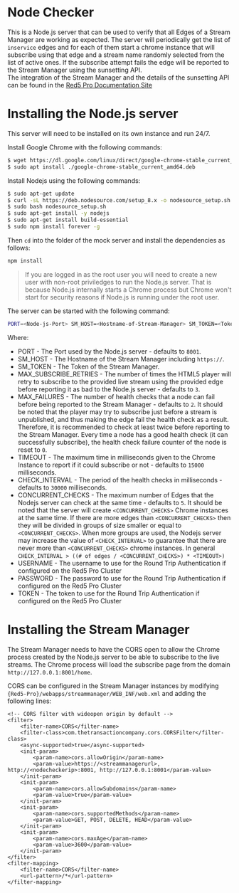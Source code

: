 # Node Checker 
This is a Node.js server that can be used to verify that all Edges of a Stream Manager are working as expected. The server will periodically get the list of `inservice` edges and for each of them start a chrome instance that will subscribe using that edge and a stream name randomly selected from the list of active ones. If the subscribe attempt fails the edge will be reported to the Stream Manager using the sunsetting API.  
The integration of the Stream Manager and the details of the sunsetting API can be found in the [Red5 Pro Documentation Site](https://www.red5pro.com/docs/autoscale/corrupted-node/installing-the-node-checker/)

# Installing the Node.js server

This server will need to be installed on its own instance and run 24/7. 

Install Google Chrome with the following commands:
```sh 
$ wget https://dl.google.com/linux/direct/google-chrome-stable_current_amd64.deb
$ sudo apt install ./google-chrome-stable_current_amd64.deb
```

Install Nodejs using the following commands:
```sh
$ sudo apt-get update
$ curl -sL https://deb.nodesource.com/setup_8.x -o nodesource_setup.sh
$ sudo bash nodesource_setup.sh
$ sudo apt-get install -y nodejs
$ sudo apt-get install build-essential
$ sudo npm install forever -g
```

Then `cd` into the folder of the mock server and install the dependencies as follows:
```sh
npm install
```

> If you are logged in as the root user you will need to create a new user with non-root priviledges to run the Node.js server. That is because Node.js internally starts a Chrome process but Chrome won't start for security reasons if Node.js is running under the root user. 

The server can be started with the following command:
```sh
PORT=<Node-js-Port> SM_HOST=<Hostname-of-Stream-Manager> SM_TOKEN=<Token-Of-Stream-Manager> MAX_SUBSCRIBE_RETRIES=<Max-Retries> MAX_FAILURES=<Max-Failures> CHECK_INTERVAL=<Check-Interval> TIMEOUT=<Timeout> CONCURRENT_CHECKS=<Concurrent-Checks> USERNAME=<RTA-Username>  PASSWORD=<RTA-Password> TOKEN=<RTA-Token> forever start index.js
```
Where:
* PORT - The Port used by the Node.js server - defaults to `8001`.
* SM_HOST - The Hostname of the Stream Manager including `https://`.
* SM_TOKEN - The Token of the Stream Manager.
* MAX_SUBSCRIBE_RETRIES - The number of times the HTML5 player will retry to subscribe to the provided live stream using the provided edge before reporting it as bad to the Node.js server - defaults to `3`.
* MAX_FAILURES - The number of health checks that a node can fail before being reported to the Stream Manager - defaults to `2`. It should be noted that the player may try to subscribe just before a stream is unpublished, and thus making the edge fail the health check as a result. Therefore, it is recommended to check at least twice before reporting to the Stream Manager. Every time a node has a good health check (it can successfully subscribe), the health check failure counter of the node is reset to `0`.
* TIMEOUT - The maximum time in milliseconds given to the Chrome Instance to report if it could subscribe or not - defaults to `15000` milliseconds. 
* CHECK_INTERVAL - The period of the health checks in milliseconds - defaults to `30000` milliseconds.
* CONCURRENT_CHECKS - The maximum number of Edges that the Nodejs server can check at the same time - defaults to `5`. It should be noted that the server will create `<CONCURRENT_CHECKS>` Chrome instances at the same time. If there are more edges than `<CONCURRENT_CHECKS>` then they will be divided in groups of size smaller or equal to `<CONCURRENT_CHECKS>`. When more groups are used, the Nodejs server may increase the value of `<CHECK_INTERVAL>` to guarantee that there are never more than `<CONCURRENT_CHECKS>` chrome instances. In general `CHECK_INTERVAL > ((# of edges / <CONCURRENT_CHECKS>) * <TIMEOUT>)`
* USERNAME - The username to use for the Round Trip Authentication if configured on the Red5 Pro Cluster 
* PASSWORD - The password to use for the Round Trip Authentication if configured on the Red5 Pro Cluster
* TOKEN - The token to use for the Round Trip Authentication if configured on the Red5 Pro Cluster

# Installing the Stream Manager 

The Stream Manager needs to have the CORS open to allow the Chrome process created by the Node.js server to be able to subscribe to the live streams. The Chrome process will load the subscribe page from the domain `http://127.0.0.1:8001/home`. 

CORS can be configured in the Stream Manager instances by modifying `{Red5-Pro}/webapps/streammanager/WEB_INF/web.xml` and adding the following lines:
```
<!-- CORS filter with wideopen origin by default -->
<filter>
    <filter-name>CORS</filter-name>
    <filter-class>com.thetransactioncompany.cors.CORSFilter</filter-class>
    <async-supported>true</async-supported>
    <init-param>
        <param-name>cors.allowOrigin</param-name>
        <param-value>https://<streammanagerurl>, http://<nodecheckerip>:8001, http://127.0.0.1:8001</param-value>
    </init-param>
    <init-param>
        <param-name>cors.allowSubdomains</param-name>
        <param-value>true</param-value>
    </init-param>
    <init-param>
        <param-name>cors.supportedMethods</param-name>
        <param-value>GET, POST, DELETE, HEAD</param-value>
    </init-param>
    <init-param>
        <param-name>cors.maxAge</param-name>
        <param-value>3600</param-value>
    </init-param>
</filter>
<filter-mapping>
    <filter-name>CORS</filter-name>
    <url-pattern>/*</url-pattern>
</filter-mapping>
```
